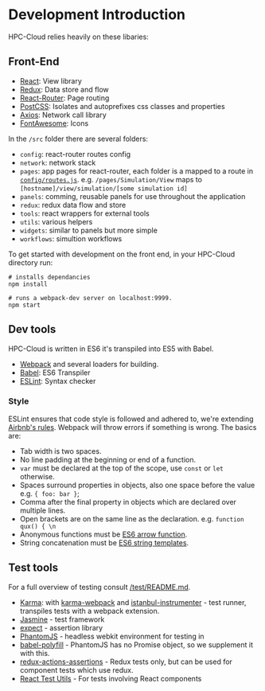 # Development Introduction

HPC-Cloud relies heavily on these libaries:

## Front-End

- [React](https://facebook.github.io/react/): View library
- [Redux](http://redux.js.org/): Data store and flow
- [React-Router](https://github.com/reactjs/react-router): Page routing
- [PostCSS](http://postcss.org/): Isolates and autoprefixes css classes and properties
- [Axios](https://github.com/mzabriskie/axios): Network call library
- [FontAwesome](http://fontawesome.io/): Icons

In the `/src` folder there are several folders:

- `config`: react-router routes config
- `network`: network stack
- `pages`: app pages for react-router, each folder is a mapped to a route in [`config/routes.js`](../src/config/routes.js). e.g. `/pages/Simulation/View` maps to `[hostname]/view/simulation/[some simulation id]`
- `panels`: comming, reusable panels for use throughout the application
- `redux`: redux data flow and store
- `tools`: react wrappers for external tools
- `utils`: various helpers
- `widgets`: similar to panels but more simple
- `workflows`: simultion workflows

To get started with development on the front end, in your HPC-Cloud directory run:

```
# installs dependancies
npm install

# runs a webpack-dev server on localhost:9999.
npm start
```

## Dev tools

HPC-Cloud is written in ES6 it's transpiled into ES5 with Babel.

- [Webpack](https://webpack.github.io/) and several loaders for building.
- [Babel](https://babeljs.io/): ES6 Transpiler
- [ESLint](http://eslint.org/): Syntax checker

### Style

ESLint ensures that code style is followed and adhered to, we're extending [Airbnb's rules](https://github.com/airbnb/javascript). Webpack will throw errors if something is wrong. The basics are:

- Tab width is two spaces.
- No line padding at the beginning or end of a function.
- `var` must be declared at the top of the scope, use `const` or `let` otherwise.
- Spaces surround properties in objects, also one space before the value e.g. `{ foo: bar }`;
- Comma after the final property in objects which are declared over multiple lines.
- Open brackets are on the same line as the declaration. e.g. `function qux() { \n`
- Anonymous functions must be [ES6 arrow function](https://babeljs.io/docs/learn-es2015/#arrows-and-lexical-this).
- String concatenation must be [ES6 string templates](https://babeljs.io/docs/learn-es2015/#template-strings).

## Test tools

For a full overview of testing consult [/test/README.md](../test/README.md).

- [Karma](https://karma-runner.github.io/0.13/index.html): with [karma-webpack](https://github.com/webpack/karma-webpack) and [istanbul-instrumenter](https://github.com/deepsweet/istanbul-instrumenter-loader) - test runner, transpiles tests with a webpack extension.
- [Jasmine](http://jasmine.github.io/2.4/introduction.html) - test framework
- [expect](https://github.com/mjackson/expect) - assertion library
- [PhantomJS](http://phantomjs.org/) - headless webkit environment for testing in
- [babel-polyfill](https://github.com/babel/babel/tree/master/packages/babel-polyfill) - PhantomJS has no Promise object, so we supplement it with this.
- [redux-actions-assertions](https://github.com/dmitry-zaets/redux-actions-assertions) - Redux tests only, but can be used for component tests which use redux.
- [React Test Utils](https://facebook.github.io/react/docs/test-utils.html) - For tests involving React components
